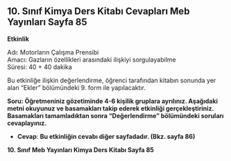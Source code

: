 ## 10. Sınıf Kimya Ders Kitabı Cevapları Meb Yayınları Sayfa 85

**Etkinlik**

Adı: Motorların Çalışma Prensibi  
 Amacı: Gazların özellikleri arasındaki ilişkiyi sorgulayabilme  
 Süresi: 40 + 40 dakika

Bu etkinliğe ilişkin değerlendirme, öğrenci tarafından kitabın sonunda yer alan “Ekler” bölümündeki 9. form ile yapılacaktır.

**Soru: Öğretmeniniz gözetiminde 4-6 kişilik gruplara ayrılınız. Aşağıdaki metni okuyunuz ve basamakları takip ederek etkinliği gerçekleştiriniz. Basamakları tamamladıktan sonra “Değerlendirme” bölümündeki soruları cevaplayınız.**

* **Cevap**: **Bu etkinliğin cevabı diğer sayfadadır. (Bkz. sayfa 86)**

**10. Sınıf Meb Yayınları Kimya Ders Kitabı Sayfa 85**